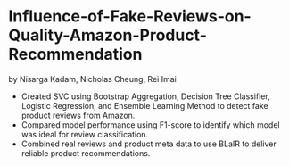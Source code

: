 # Influence-of-Fake-Reviews-on-Quality-Amazon-Product-Recommendation
by Nisarga Kadam, Nicholas Cheung, Rei Imai

- Created SVC using Bootstrap Aggregation, Decision Tree Classifier, Logistic Regression, and Ensemble Learning Method to detect fake product reviews from Amazon. 
- Compared model performance using F1-score to identify which model was ideal for review classification. 
- Combined real reviews and product meta data to use BLaIR to deliver reliable product recommendations. 
